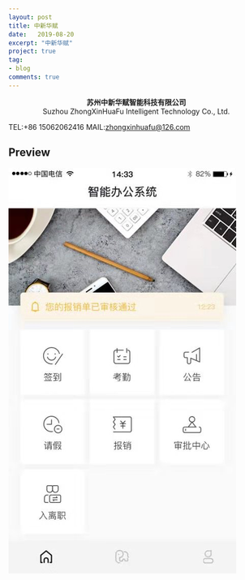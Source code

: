 ```yaml
---
layout: post
title: 中新华赋
date:   2019-08-20
excerpt: "中新华赋"
project: true
tag:
- blog
comments: true
---
```

 
    
<center>
<b> 苏州中新华赋智能科技有限公司</b><br>
Suzhou ZhongXinHuaFu Intelligent Technology Co., Ltd.
</center>
 
TEL:+86 15062062416
MAIL:zhongxinhuafu@126.com  <br>



## Preview

 ![avatar](/assets/img/zhongxin.jpg)
	
	 
 
 

 
 

 
 
 
